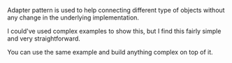 Adapter pattern is used to help connecting different type of objects without any change in the underlying implementation.

I could've used complex examples to show this, but I find this fairly simple and very straightforward.

You can use the same example and build anything complex on top of it.